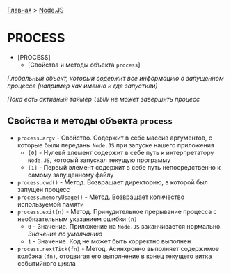 [Главная](../../README.md#readme) > [Node.JS](../README.md#readme)

# PROCESS

- [PROCESS]
  - [Свойства и методы объекта `process`]

*Глобальный объект, который содержит все информацию о запущенном процессе (например как именно и где запустили)*

*Пока есть активный таймер `libUV` не может завершить процесс*

## Свойства и методы объекта `process`

* `process.argv` - Свойство. Содержит в себе массив аргументов, с которые были переданы `Node.JS` при запуске нашего приложения
  * `[0]` - Нулевй элемент содержит в себе путь к интерпретатору `Node.JS`, который запускал текущую программу
  * `[1]` - Первый элемент содержит в себе путь непосредственно к самому запущенному файлу
* `process.cwd()` - Метод. Возвращает директорию, в которой был запущен процесс
* `process.memoryUsage()` - Метод. Возвращает количество используемой памяти
* `process.exit(n)` - Метод. Принудительное прерывание процесса с необязательным указанием ошибки `(n)`
  * `0` - Значение. Приложение на `Node.JS` заканчивается нормально. *Значение по умолчанию*
  * `1` - Значение. Код не может быть корректно выполнен
* `process.nextTick(fn)` - Метод. Асинхронно выполняет содержимое колбэка `(fn)`, отодвигая его выполнение в конец текущего витка событийного цикла